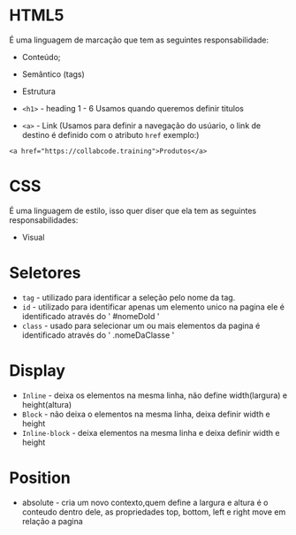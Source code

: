 # HTML5

É uma linguagem de marcação que tem as seguintes responsabilidade:
- Conteúdo;
- Semântico (tags)
- Estrutura

- `<h1>` - heading 1 - 6
Usamos quando queremos definir titulos

- `<a>` - Link (Usamos para definir a navegação do usúario, o  link de destino é definido com o atributo `href` exemplo:)
```
<a href="https://collabcode.training">Produtos</a>
```

# CSS 

É uma linguagem de estilo, isso quer diser que ela tem as seguintes responsabilidades:

- Visual

# Seletores
- `tag` - utilizado para identificar a seleção pelo nome da tag.
- `id` - utilizado para identificar apenas um elemento unico na pagina ele é identificado através do ' #nomeDoId ' 
- `class` - usado para selecionar um ou mais elementos da pagina é identificado através do ' .nomeDaClasse '  

# Display
- `Inline` - deixa os elementos na mesma linha, não define width(largura) e height(altura)
- `Block` - não deixa o elementos na mesma linha, deixa definir width e height
- `Inline-block` - deixa elementos na mesma linha e deixa definir width e height

# Position

- absolute - cria um novo contexto,quem define a largura e altura é o conteudo dentro dele, as propriedades top, bottom, left e right move em relação a pagina
